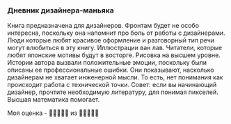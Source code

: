 ### Дневник дизайнера-маньяка
Книга предназначена для дизайнеров. Фронтам будет не особо интересна, поскольку она напомнит про боль от работы с дизайнерами.
Люди которые любят красивое оформление и разговорный тип речи могут влюбиться в эту книгу. Иллюстрации ван лав. 
Читатели, которые любят японские мотивы будут в восторге. Рисовка на высшем уровне.
Истории автора вызвали положительные эмоции, поскольку были описаны ее профессиональные ошибки. 
Они показывают, насколько дизайнерам не хватает инженерной мысли. То есть, нет понимания как
происходит работа с технической точки.
Совет: если вы начинающий дизайнер, прочтите необходимую литературу, для понимая пикселей. Высшая математика помогает.

Моя оценка - 🦆🦆🦆🦆🦆 из 🦆🦆🦆🦆🦆
